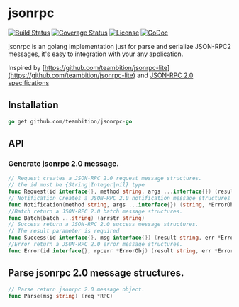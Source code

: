 # jsonrpc

[![Build Status](https://travis-ci.org/teambition/jsonrpc-go.svg?branch=master)](https://travis-ci.org/teambition/jsonrpc-go)
[![Coverage Status](http://img.shields.io/coveralls/teambition/jsonrpc-go.svg?style=flat-square)](https://coveralls.io/r/teambition/jsonrpc-go)
[![License](http://img.shields.io/badge/license-mit-blue.svg?style=flat-square)](https://raw.githubusercontent.com/teambition/jsonrpc-go/master/LICENSE)
[![GoDoc](http://img.shields.io/badge/go-documentation-blue.svg?style=flat-square)](http://godoc.org/github.com/teambition/jsonrpc-go)

jsonrpc is an golang implementation just for parse and serialize JSON-RPC2 messages, it's easy to integration with your any application.

Inspired by [https://github.com/teambition/jsonrpc-lite](https://github.com/teambition/jsonrpc-lite) and [JSON-RPC 2.0 specifications](http://jsonrpc.org/specification)
## Installation
```go
go get github.com/teambition/jsonrpc-go
```

## API
### Generate jsonrpc 2.0 message.
```go
// Request creates a JSON-RPC 2.0 request message structures.
// the id must be {String|Integer|nil} type
func Request(id interface{}, method string, args ...interface{}) (result string, err *ErrorObj)
// Notification Creates a JSON-RPC 2.0 notification message structures without id.
func Notification(method string, args ...interface{}) (string, *ErrorObj) 
//Batch return a JSON-RPC 2.0 batch message structures.
func Batch(batch ...string) (arrstr string)
// Success return a JSON-RPC 2.0 success message structures.
// The result parameter is required
func Success(id interface{}, msg interface{}) (result string, err *ErrorObj)
//Error return a JSON-RPC 2.0 error message structures.
func Error(id interface{}, rpcerr *ErrorObj) (result string, err *ErrorObj) 
``` 

## Parse jsonrpc 2.0 message structures.
```go
// Parse return jsonrpc 2.0 message object.
func Parse(msg string) (req *RPC) 
```           